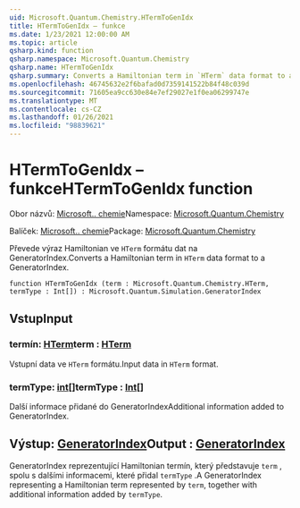 ```yaml
---
uid: Microsoft.Quantum.Chemistry.HTermToGenIdx
title: HTermToGenIdx – funkce
ms.date: 1/23/2021 12:00:00 AM
ms.topic: article
qsharp.kind: function
qsharp.namespace: Microsoft.Quantum.Chemistry
qsharp.name: HTermToGenIdx
qsharp.summary: Converts a Hamiltonian term in `HTerm` data format to a GeneratorIndex.
ms.openlocfilehash: 46745632e2f6bafad0d7359141522b84f48c039d
ms.sourcegitcommit: 71605ea9cc630e84e7ef29027e1f0ea06299747e
ms.translationtype: MT
ms.contentlocale: cs-CZ
ms.lasthandoff: 01/26/2021
ms.locfileid: "98839621"
---
```

# <a name="htermtogenidx-function"></a><span data-ttu-id="e66d2-102">HTermToGenIdx – funkce</span><span class="sxs-lookup"><span data-stu-id="e66d2-102">HTermToGenIdx function</span></span>

<span data-ttu-id="e66d2-103">Obor názvů: [Microsoft.. chemie](xref:Microsoft.Quantum.Chemistry)</span><span class="sxs-lookup"><span data-stu-id="e66d2-103">Namespace: [Microsoft.Quantum.Chemistry](xref:Microsoft.Quantum.Chemistry)</span></span>

<span data-ttu-id="e66d2-104">Balíček: [Microsoft.. chemie](https://nuget.org/packages/Microsoft.Quantum.Chemistry)</span><span class="sxs-lookup"><span data-stu-id="e66d2-104">Package: [Microsoft.Quantum.Chemistry](https://nuget.org/packages/Microsoft.Quantum.Chemistry)</span></span>


<span data-ttu-id="e66d2-105">Převede výraz Hamiltonian ve `HTerm` formátu dat na GeneratorIndex.</span><span class="sxs-lookup"><span data-stu-id="e66d2-105">Converts a Hamiltonian term in `HTerm` data format to a GeneratorIndex.</span></span>

```qsharp
function HTermToGenIdx (term : Microsoft.Quantum.Chemistry.HTerm, termType : Int[]) : Microsoft.Quantum.Simulation.GeneratorIndex
```


## <a name="input"></a><span data-ttu-id="e66d2-106">Vstup</span><span class="sxs-lookup"><span data-stu-id="e66d2-106">Input</span></span>

### <a name="term--hterm"></a><span data-ttu-id="e66d2-107">termín: [HTerm](xref:Microsoft.Quantum.Chemistry.HTerm)</span><span class="sxs-lookup"><span data-stu-id="e66d2-107">term : [HTerm](xref:Microsoft.Quantum.Chemistry.HTerm)</span></span>

<span data-ttu-id="e66d2-108">Vstupní data ve `HTerm` formátu.</span><span class="sxs-lookup"><span data-stu-id="e66d2-108">Input data in `HTerm` format.</span></span>


### <a name="termtype--int"></a><span data-ttu-id="e66d2-109">termType: [int](xref:microsoft.quantum.lang-ref.int)[]</span><span class="sxs-lookup"><span data-stu-id="e66d2-109">termType : [Int](xref:microsoft.quantum.lang-ref.int)[]</span></span>

<span data-ttu-id="e66d2-110">Další informace přidané do GeneratorIndex</span><span class="sxs-lookup"><span data-stu-id="e66d2-110">Additional information added to GeneratorIndex.</span></span>



## <a name="output--generatorindex"></a><span data-ttu-id="e66d2-111">Výstup: [GeneratorIndex](xref:Microsoft.Quantum.Simulation.GeneratorIndex)</span><span class="sxs-lookup"><span data-stu-id="e66d2-111">Output : [GeneratorIndex](xref:Microsoft.Quantum.Simulation.GeneratorIndex)</span></span>

<span data-ttu-id="e66d2-112">GeneratorIndex reprezentující Hamiltonian termín, který představuje `term` , spolu s dalšími informacemi, které přidal `termType` .</span><span class="sxs-lookup"><span data-stu-id="e66d2-112">A GeneratorIndex representing a Hamiltonian term represented by `term`, together with additional information added by `termType`.</span></span>